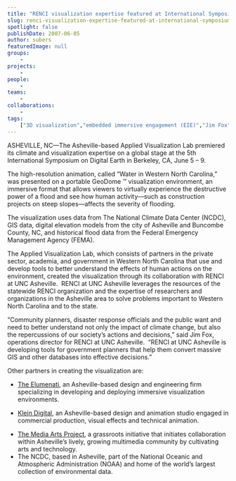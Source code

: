 ```yaml
---
title: "RENCI visualization expertise featured at International Symposium on Digital Earth"
slug: renci-visualization-expertise-featured-at-international-symposium-on-digital-earth
spotlight: false
publishDate: 2007-06-05
author: subers
featuredImage: null
groups:
    - 
projects:
    - 
people:
    - 
teams: 
    - 
collaborations:
    - 
tags:
    ["3D visualization","embedded immersive engagement (EIE)","Jim Fox","National Oceanic and Atmospheric Administration (NOAA)"]
---
```

ASHEVILLE, NC—The Asheville-based Applied Visualization Lab premiered its climate and visualization expertise on a global stage at the 5th International Symposium on Digital Earth in Berkeley, CA, June 5 – 9.

<!--more-->

The high-resolution animation, called “Water in Western North Carolina,” was presented on a portable GeoDome ™ visualization environment, an immersive format that allows viewers to virtually experience the destructive power of a flood and see how human activity—such as construction projects on steep slopes—affects the severity of flooding.

The visualization uses data from The National Climate Data Center (NCDC), GIS data, digital elevation models from the city of Asheville and Buncombe County, NC, and historical flood data from the Federal Emergency Management Agency (FEMA).

The Applied Visualization Lab, which consists of partners in the private sector, academia, and government in Western North Carolina that use and develop tools to better understand the effects of human actions on the environment, created the visualization through its collaboration with RENCI at UNC Asheville.  RENCI at UNC Asheville leverages the resources of the statewide RENCI organization and the expertise of researchers and organizations in the Asheville area to solve problems important to Western North Carolina and to the state.

“Community planners, disaster response officials and the public want and need to better understand not only the impact of climate change, but also the repercussions of our society’s actions and decisions,” said Jim Fox, operations director for RENCI at UNC Asheville.  “RENCI at UNC Asheville is developing tools for government planners that help them convert massive GIS and other databases into effective decisions.”

Other partners in creating the visualization are:
<ul type="disc">
 	<li><a href="http://www.elumenati.com/" target="_blank" rel="noopener">The Elumenati</a>, an Asheville-based design and engineering firm specializing in developing and deploying immersive visualization environments.</li>
</ul>
<ul type="disc">
 	<li><a href="http://www.kleindigital.com/" target="_blank" rel="noopener">Klein Digital</a>, an Asheville-based design and animation studio engaged in commercial production, visual effects and technical animation.</li>
</ul>
<ul type="disc">
 	<li><a href="http://www.themap.org/" target="_blank" rel="noopener">The Media Arts Project</a>, a grassroots initiative that initiates collaboration within Asheville’s lively, growing multimedia community by cultivating arts and technology.</li>
 	<li>The NCDC, based in Asheville, part of the National Oceanic and Atmospheric Administration (NOAA) and home of the world’s largest collection of environmental data.</li>
</ul>
